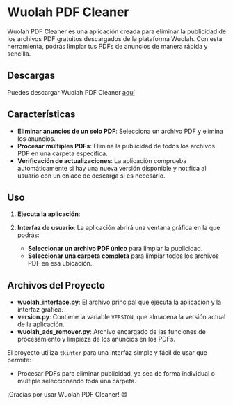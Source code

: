 # Wuolah PDF Cleaner

Wuolah PDF Cleaner es una aplicación creada para eliminar la publicidad de los archivos PDF gratuitos descargados de la plataforma Wuolah. Con esta herramienta, podrás limpiar tus PDFs de anuncios de manera rápida y sencilla.

## Descargas
Puedes descargar Wuolah PDF Cleaner [aquí](https://github.com/silverzzz001/wuolah-pdf-cleaner/releases) 

## Características

- **Eliminar anuncios de un solo PDF**: Selecciona un archivo PDF y elimina los anuncios.
- **Procesar múltiples PDFs**: Elimina la publicidad de todos los archivos PDF en una carpeta específica.
- **Verificación de actualizaciones**: La aplicación comprueba automáticamente si hay una nueva versión disponible y notifica al usuario con un enlace de descarga si es necesario.

## Uso

1. **Ejecuta la aplicación**:

2. **Interfaz de usuario**: La aplicación abrirá una ventana gráfica en la que podrás:
   - **Seleccionar un archivo PDF único** para limpiar la publicidad.
   - **Seleccionar una carpeta completa** para limpiar todos los archivos PDF en esa ubicación.

## Archivos del Proyecto

- **wuolah_interface.py**: El archivo principal que ejecuta la aplicación y la interfaz gráfica.
- **version.py**: Contiene la variable `VERSION`, que almacena la versión actual de la aplicación.
- **wuolah_ads_remover.py**: Archivo encargado de las funciones de procesamiento y limpieza de los anuncios en los PDFs.

El proyecto utiliza `tkinter` para una interfaz simple y fácil de usar que permite:
   - Procesar PDFs para eliminar publicidad, ya sea de forma individual o multiple seleccionando toda una carpeta.


¡Gracias por usar Wuolah PDF Cleaner! 😄
